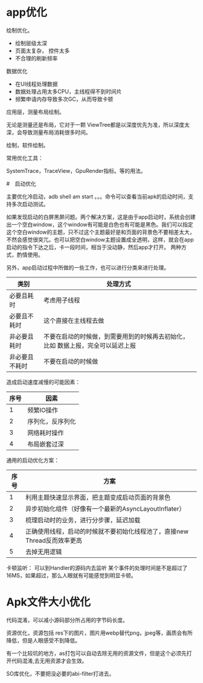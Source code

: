 # app优化



绘制优化。

- 绘制层级太深
- 页面太复杂， 控件太多
- 不合理的刷新频率

数据优化

- 在UI线程处理数据
- 数据处理占用太多CPU，主线程得不到时间片
- 频繁申请内存导致多次GC，从而导致卡顿



应用层，测量布局绘制。

无论是测量还是布局，它对于一颗 ViewTree都是以深度优先为准，所以深度太深，会导致测量布局消耗很多时间。

绘制，软件绘制。



常用优化工具：

SystemTrace，TraceView，GpuRender指标。等的用法。





#　启动优化

主要优化冷启动，adb shell am start 。。。命令可以查看当前apk的启动时间，支持多次启动测试。

如果发现启动的白屏黑屏问题。两个解决方案，这是由于app启动时，系统会创建出一个空白window，这个window有可能是白色也有可能是黑色。我们可以指定这个空白window的主题，只不过这个主题最好是和页面的背景色不要相差太大，不然会感觉很突兀。也可以把空白window主题设置成全透明，这样，就会在app启动的指令下达之后，卡一段时间，相当于没动静，然后app才打开。 两种方式，酌情使用。

另外，app启动过程中所做的一些工作，也可以进行分类来进行处理。

| 类别           | 处理方式                                                     |
| -------------- | ------------------------------------------------------------ |
| 必要且耗时     | 考虑用子线程                                                 |
| 必要且不耗时   | 这个直接在主线程去做                                         |
| 非必要且耗时   | 不要在启动的时候做，到需要用到的时候再去初始化，比如 数据上报，完全可以延迟上报 |
| 非必要且不耗时 | 不要在启动的时候做                                           |

造成启动速度减慢的可能因素：

| 序号 | 因素             |
| ---- | ---------------- |
| 1    | 频繁IO操作       |
| 2    | 序列化，反序列化 |
| 3    | 网络耗时操作     |
| 4    | 布局嵌套过深     |

通用的启动优化方案：

| 序号 | 方案                                                         |
| ---- | ------------------------------------------------------------ |
| 1    | 利用主题快速显示界面，把主题变成启动页面的背景色             |
| 2    | 异步初始化组件（好像有一个最新的AsyncLayoutInflater）        |
| 3    | 梳理启动时的业务，进行分步骤，延迟加载                       |
| 4    | 正确使用线程，启动的时候就不要初始化线程池了，直接new Thread反而效率更高 |
| 5    | 去掉无用逻辑                                                 |

卡顿监听：
可以到Handler的源码内去监听 某个事件的处理时间是不是超过了16MS，如果超过，那么人眼就有可能感觉到明显卡顿。



# Apk文件大小优化

代码混淆，可以减小源码部分所占用的字节码长度。

资源优化，资源包括 res下的图片，图片用webp替代png，jpeg等，画质会有所降低，但是人眼感受不到降低。

有一个比较坑的地方，as打包可以自动去除无用的资源文件，但是这个必须先打开代码混淆,去无用资源才会生效。

SO库优化，不要把没必要的abi-filter打进去。





